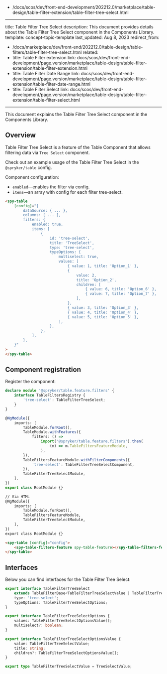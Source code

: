   - /docs/scos/dev/front-end-development/202212.0/marketplace/table-design/table-filter-extension/table-filter-tree-select.html
---
title: Table Filter Tree Select
description: This document provides details about the Table Filter Tree Select component in the Components Library.
template: concept-topic-template
last_updated: Aug 8, 2023
redirect_from:
  - /docs/marketplace/dev/front-end/202212.0/table-design/table-filters/table-filter-tree-select.html
related:
  - title: Table Filter extension
    link: docs/scos/dev/front-end-development/page.version/marketplace/table-design/table-filter-extension/table-filter-extension.html
  - title: Table Filter Date Range
    link: docs/scos/dev/front-end-development/page.version/marketplace/table-design/table-filter-extension/table-filter-date-range.html
  - title: Table Filter Select
    link: docs/scos/dev/front-end-development/page.version/marketplace/table-design/table-filter-extension/table-filter-select.html
---

This document explains the Table Filter Tree Select component in the Components Library.

## Overview

Table Filter Tree Select is a feature of the Table Component that allows filtering data via `Tree Select` component.

Check out an example usage of the Table Filter Tree Select in the `@spryker/table` config.

Component configuration:

- `enabled`—enables the filter via config.  
- `items`—an array with config for each filter tree-select.  

```html
<spy-table
    [config]="{
        dataSource: { ... },
        columns: [ ... ],
        filters: {
            enabled: true,
            items: [
                {
                    id: 'tree-select',
                    title: 'TreeSelect',
                    type: 'tree-select',
                    typeOptions: {
                        multiselect: true,
                        values: [
                            { value: 1, title: 'Option_1' },
                            {
                                value: 2,
                                title: 'Option_2',
                                children: [
                                    { value: 6, title: 'Option_6' },
                                    { value: 7, title: 'Option_7' },
                                ],
                            },
                            { value: 3, title: 'Option_3' },
                            { value: 4, title: 'Option_4' },
                            { value: 5, title: 'Option_5' },
                        ],
                    },
                },
            ],
        },                                                                                           
    }"
>
</spy-table>
```

## Component registration

Register the component:

```ts
declare module '@spryker/table.feature.filters' {
    interface TableFiltersRegistry {
        'tree-select': TableFilterTreeSelect;
    }
}

@NgModule({
    imports: [
        TableModule.forRoot(),
        TableModule.withFeatures({
            filters: () =>
                import('@spryker/table.feature.filters').then(
                    (m) => m.TableFiltersFeatureModule,
                ),
        }),
        TableFiltersFeatureModule.withFilterComponents({
            'tree-select': TableFilterTreeSelectComponent,
        }),
        TableFilterTreeSelectModule,
    ],
})
export class RootModule {}
```

```html
// Via HTML
@NgModule({
    imports: [
        TableModule.forRoot(),
        TableFiltersFeatureModule,
        TableFilterTreeSelectModule,
    ],
})
export class RootModule {}

<spy-table [config]="config">
    <spy-table-filters-feature spy-table-feature></spy-table-filters-feature>
</spy-table>
```

## Interfaces

Below you can find interfaces for the Table Filter Tree Select:

```ts
export interface TableFilterTreeSelect
    extends TableFilterBase<TableFilterTreeSelectValue | TableFilterTreeSelectValue[]> {
    type: 'tree-select';
    typeOptions: TableFilterTreeSelectOptions;
}

export interface TableFilterTreeSelectOptions {
    values: TableFilterTreeSelectOptionsValue[];
    multiselect?: boolean;
}

export interface TableFilterTreeSelectOptionsValue {
    value: TableFilterTreeSelectValue;
    title: string;
    children?: TableFilterTreeSelectOptionsValue[];
}

export type TableFilterTreeSelectValue = TreeSelectValue;
```
